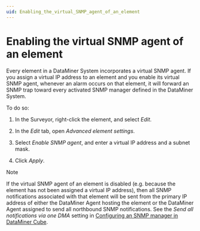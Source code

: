```yaml
---
uid: Enabling_the_virtual_SNMP_agent_of_an_element
---
```


# Enabling the virtual SNMP agent of an element

Every element in a DataMiner System incorporates a virtual SNMP agent. If you assign a virtual IP address to an element and you enable its virtual SNMP agent, whenever an alarm occurs on that element, it will forward an SNMP trap toward every activated SNMP manager defined in the DataMiner System.

To do so:

1. In the Surveyor, right-click the element, and select *Edit*.

2. In the *Edit* tab, open *Advanced element settings*.

3. Select *Enable SNMP agent*, and enter a virtual IP address and a subnet mask.

4. Click *Apply*.

> [!NOTE]
> If the virtual SNMP agent of an element is disabled (e.g. because the element has not been assigned a virtual IP address), then all SNMP notifications associated with that element will be sent from the primary IP address of either the DataMiner Agent hosting the element or the DataMiner Agent assigned to send all northbound SNMP notifications. See the *Send all notifications via one DMA* setting in [Configuring an SNMP manager in DataMiner Cube](xref:Configuring_an_SNMP_manager_in_DataMiner_Cube).
>
